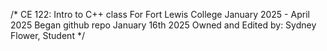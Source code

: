 /*
CE 122: Intro to C++ class
For Fort Lewis College
January 2025 - April 2025
Began github repo January 16th 2025
Owned and Edited by: Sydney Flower, Student
*/
